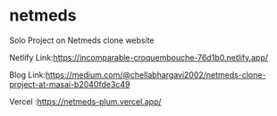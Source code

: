 # netmeds

Solo Project on Netmeds clone website

Netlify Link:https://incomparable-croquembouche-76d1b0.netlify.app/

Blog Link:https://medium.com/@chellabhargavi2002/netmeds-clone-project-at-masai-b2040fde3c49

Vercel :https://netmeds-plum.vercel.app/
